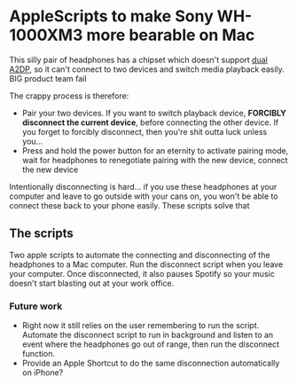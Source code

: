 # AppleScripts to make Sony WH-1000XM3 more bearable on Mac

This silly pair of headphones has a chipset which doesn't support [dual A2DP](https://ap.community.sony.com/s/question/0D50B00004xDyCGSA0/why-does-the-wh1000xm3-not-have-multipoint-connection-dual-a2dp?language=en_US), so it can't connect to two devices and switch media playback easily. BIG product team fail

The crappy process is therefore:
- Pair your two devices. If you want to switch playback device, **FORCIBLY disconnect the current device**, before connecting the other device. If you forget to forcibly disconnect, then you're shit outta luck unless you...
- Press and hold the power button for an eternity to activate pairing mode, wait for headphones to renegotiate pairing with the new device, connect the new device

Intentionally disconnecting is hard... if you use these headphones at your computer and leave to go outside with your cans on, you won't be able to connect these back to your phone easily. These scripts solve that

## The scripts

Two apple scripts to automate the connecting and disconnecting of the headphones to a Mac computer. Run the disconnect script when you leave your computer. Once disconnected, it also pauses Spotify so your music doesn't start blasting out at your work office.

### Future work
- Right now it still relies on the user remembering to run the script. Automate the disconnect script to run in background and listen to an event where the headphones go out of range, then run the disconnect function.
- Provide an Apple Shortcut to do the same disconnection automatically on iPhone?
